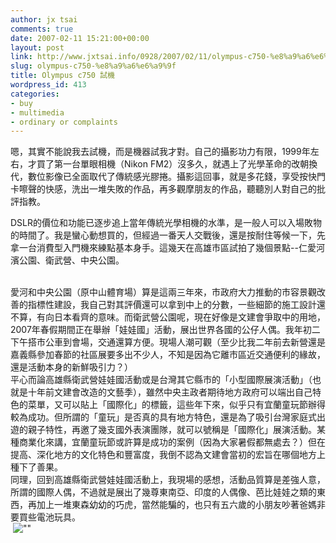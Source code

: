 ```yaml
---
author: jx tsai
comments: true
date: 2007-02-11 15:21:00+00:00
layout: post
link: http://www.jxtsai.info/0928/2007/02/11/olympus-c750-%e8%a9%a6%e6%a9%9f/
slug: olympus-c750-%e8%a9%a6%e6%a9%9f
title: Olympus c750 試機
wordpress_id: 413
categories:
- buy
- multimedia
- ordinary or complaints
---
```


嗯，其實不能說我去試機，而是機器試我才對。自己的攝影功力有限，1999年左右，才買了第一台單眼相機（Nikon FM2）沒多久，就遇上了光學革命的改朝換代，數位影像已全面取代了傳統感光膠捲。攝影這回事，就是多花錢，享受按快門卡嚓聲的快感，洗出一堆失敗的作品，再多觀摩朋友的作品，聽聽別人對自己的批評指教。  
  
DSLR的價位和功能已逐步追上當年傳統光學相機的水準，是一般人可以入場敗物的時間了。我是蠻心動想買的，但經過一番天人交戰後，還是按耐住等候一下，先拿一台消費型入門機來練點基本身手。這幾天在高雄市區試拍了幾個景點--仁愛河濱公園、衛武營、中央公園。  
  
![]() ![]() ![]() ![]() ![]()  
愛河和中央公園（原中山體育場）算是這兩三年來，市政府大力推動的市容景觀改善的指標性建設，我自己對其評價還可以拿到中上的分數，一些細節的施工設計還不算，有向日本看齊的意味。而衛武營公園呢，現在好像是文建會爭取中的用地，2007年春假期間正在舉辦「娃娃國」活動，展出世界各國的公仔人偶。我年初二下午搭市公車到會場，交通還算方便。現場人潮可觀（至少比我二年前去新營還是嘉義縣參加春節的社區展要多出不少人，不知是因為它離市區近交通便利的緣故，還是活動本身的新鮮吸引力？）  
平心而論高雄縣衛武營娃娃國活動或是台灣其它縣市的「小型國際展演活動」（也就是十年前文建會改造的文藝季），雖然中央主政者期待地方政府可以端出自己特色的菜單，又可以貼上「國際化」的標籤，這些年下來，似乎只有宜蘭童玩節辦得較為成功。但所謂的「童玩」是否真的具有地方特色，還是為了吸引台灣家庭式出遊的親子特性，再邀了幾支國外表演團隊，就可以號稱是「國際化」展演活動。某種商業化來講，宜蘭童玩節或許算是成功的案例（因為大家暑假都無處去？）但在提高、深化地方的文化特色和豐富度，我倒不認為文建會當初的宏旨在哪個地方上種下了善果。  
同理，回到高雄縣衛武營娃娃國活動上，我現場的感想，活動品質算是差強人意，所謂的國際人偶，不過就是展出了幾尊東南亞、印度的人偶像、芭比娃娃之類的東西，再加上一堆東森幼幼的巧虎，當然能騙的，也只有五六歲的小朋友吵著爸媽非要買些電池玩具。  
![]() ![""]() ![]() ![]() ![]()
